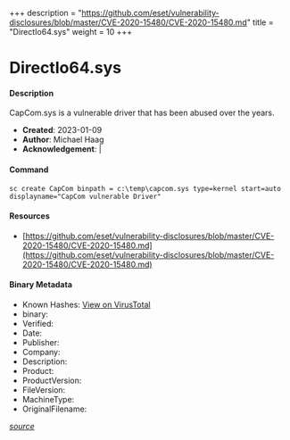 +++
description = "https://github.com/eset/vulnerability-disclosures/blob/master/CVE-2020-15480/CVE-2020-15480.md"
title = "DirectIo64.sys"
weight = 10
+++

# DirectIo64.sys

#### Description

CapCom.sys is a vulnerable driver that has been abused over the years.

- **Created**: 2023-01-09
- **Author**: Michael Haag
- **Acknowledgement**:  | [](https://twitter.com/)

#### Command

```
sc create CapCom binpath = c:\temp\capcom.sys type=kernel start=auto displayname="CapCom vulnerable Driver"
```

#### Resources


* [https://github.com/eset/vulnerability-disclosures/blob/master/CVE-2020-15480/CVE-2020-15480.md](https://github.com/eset/vulnerability-disclosures/blob/master/CVE-2020-15480/CVE-2020-15480.md)



#### Binary Metadata


- Known Hashes: [View on VirusTotal](https://www.virustotal.com/gui/file/) 
- binary: 
- Verified: 
- Date: 
- Publisher: 
- Company: 
- Description: 
- Product: 
- ProductVersion: 
- FileVersion: 
- MachineType: 
- OriginalFilename: 

[*source*](https://github.com/magicsword-io/LOLDrivers/tree/main/yaml/directio64.sys.yml)